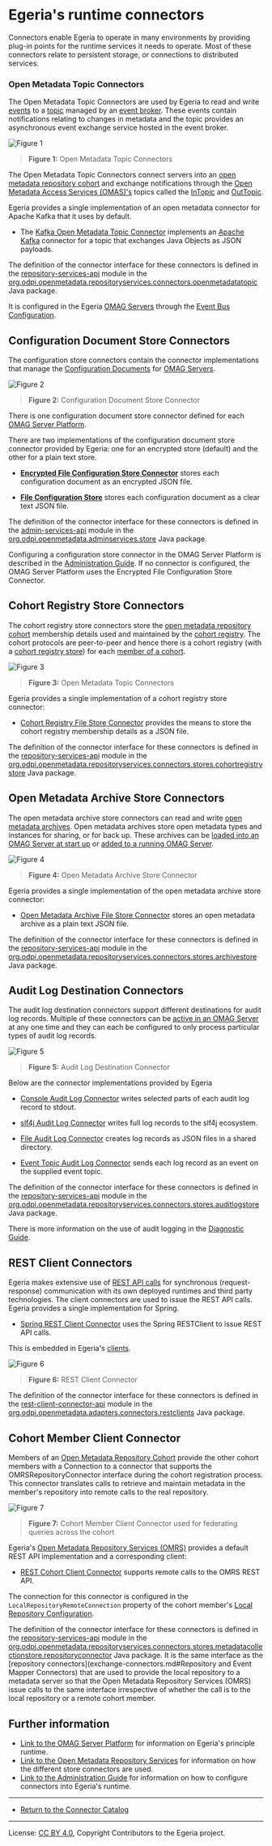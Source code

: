 <!-- SPDX-License-Identifier: CC-BY-4.0 -->
<!-- Copyright Contributors to the Egeria project. -->

# Egeria's runtime connectors

Connectors enable Egeria to operate in many environments by providing plug-in points for the runtime services
it needs to operate.  Most of these connectors relate to persistent storage, or connections to distributed services.


### Open Metadata Topic Connectors

The Open Metadata Topic Connectors are used by Egeria to read and write 
[events](../basic-concepts/event.md) to a
[topic](../basic-concepts/topic.md) managed by an
[event broker](../basic-concepts/event-broker.md).
These events contain notifications relating to changes in metadata and the topic provides
an asynchronous event exchange service hosted in the event broker.

![Figure 1](open-metadata-topic-connector.png)
> **Figure 1:** Open Metadata Topic Connectors

The Open Metadata Topic Connectors connect servers into an [open metadata repository cohort](../../../open-metadata-implementation/admin-services/docs/concepts/cohort-member.md)
and exchange notifications through the [Open Metadata Access Services (OMAS)'s](../../../open-metadata-implementation/access-services)
topics called the
[InTopic](../../../open-metadata-implementation/access-services/docs/concepts/client-server/in-topic.md) and
[OutTopic](../../../open-metadata-implementation/access-services/docs/concepts/client-server/out-topic.md).

Egeria provides a single implementation of an open metadata connector for Apache Kafka that it uses by default.

* The [Kafka Open Metadata Topic Connector](../../../open-metadata-implementation/adapters/open-connectors/event-bus-connectors/open-metadata-topic-connectors/kafka-open-metadata-topic-connector) implements 
an [Apache Kafka](https://kafka.apache.org/) connector for a topic that exchanges
Java Objects as JSON payloads.

The definition of the connector interface for these connectors is
defined in the [repository-services-api](../../../open-metadata-implementation/repository-services/repository-services-apis) module
in the
[org.odpi.openmetadata.repositoryservices.connectors.openmetadatatopic](https://github.com/tcnt/egeria/tree/master/open-metadata-implementation/repository-services/repository-services-apis/src/main/java/org/odpi/openmetadata/repositoryservices/connectors/openmetadatatopic) Java package.

It is configured in the Egeria
[OMAG Servers](../../../open-metadata-implementation/admin-services/docs/concepts/omag-server.md) through the [Event Bus Configuration](../../../open-metadata-implementation/admin-services/docs/concepts/event-bus.md).


## Configuration Document Store Connectors

The configuration store connectors contain the connector implementations that manage
the [Configuration Documents](../../../open-metadata-implementation/admin-services/docs/concepts/configuration-document.md)
for [OMAG Servers](../../../open-metadata-implementation/admin-services/docs/concepts/omag-server.md).

![Figure 2](configuration-document-store-connector.png)
> **Figure 2:** Configuration Document Store Connector

There is one configuration document store connector defined for each
[OMAG Server Platform](../../../open-metadata-implementation/admin-services/docs/concepts/omag-server-platform.md).

There are two implementations of the configuration document store connector provided by Egeria: one for an encrypted store (default) and the other for a plain text store.

* **[Encrypted File Configuration Store Connector](../../../open-metadata-implementation/adapters/open-connectors/configuration-store-connectors/configuration-encrypted-file-store-connector)** stores each
configuration document as an encrypted JSON file.

* **[File Configuration Store](../../../open-metadata-implementation/adapters/open-connectors/configuration-store-connectors/configuration-file-store-connector)** stores each
configuration document as a clear text JSON file.

The definition of the connector interface for these connectors is
defined in the [admin-services-api](../../../open-metadata-implementation/admin-services/admin-services-api) module in the
[org.odpi.openmetadata.adminservices.store](https://github.com/tcnt/egeria/tree/master/open-metadata-implementation/admin-services/admin-services-api/src/main/java/org/odpi/openmetadata/adminservices/store) Java package.

Configuring a configuration store connector in the
OMAG Server Platform is described in the [Administration Guide](../../../open-metadata-implementation/admin-services/docs/user/configuring-the-configuration-document-store.md).
If no connector is configured, the OMAG Server Platform uses the Encrypted File Configuration Store Connector.


## Cohort Registry Store Connectors

The cohort registry store connectors store the
[open metadata repository cohort](../../../open-metadata-implementation/repository-services/docs/open-metadata-repository-cohort.md)
membership details used and maintained by the [cohort registry](../../../open-metadata-implementation/repository-services/docs/component-descriptions/cohort-registry.md).
The cohort protocols are peer-to-peer and hence there is a cohort registry
(with a [cohort registry store](../../../open-metadata-implementation/repository-services/docs/component-descriptions/connectors/cohort-registry-store-connector.md))
for each [member of a cohort](../../../open-metadata-implementation/admin-services/docs/concepts/cohort-member.md).

![Figure 3](cohort-registry-connector.png)
> **Figure 3:** Open Metadata Topic Connectors

Egeria provides a single implementation of a
cohort registry store connector:

* [Cohort Registry File Store Connector](../../../open-metadata-implementation/adapters/open-connectors/repository-services-connectors/cohort-registry-store-connectors/cohort-registry-file-store-connector)
  provides the means to store the cohort registry membership details as a JSON file.
  
The definition of the connector interface for these connectors is
defined in the [repository-services-api](../../../open-metadata-implementation/repository-services/repository-services-apis) module
in the
[org.odpi.openmetadata.repositoryservices.connectors.stores.cohortregistrystore](https://github.com/tcnt/egeria/tree/master/open-metadata-implementation/repository-services/repository-services-apis/src/main/java/org/odpi/openmetadata/repositoryservices/connectors/stores/cohortregistrystore) Java package.

  
## Open Metadata Archive Store Connectors

The open metadata archive store connectors can
read and write [open metadata archives](../../../open-metadata-resources/open-metadata-archives).
Open metadata archives store open metadata types and instances for sharing,
or for back up.
These archives can be
[loaded into an OMAG Server at start up](../../../open-metadata-implementation/admin-services/docs/user/configuring-the-startup-archives.md) or
[added to a running OMAG Server](../../../open-metadata-implementation/admin-services/docs/user/adding-archive-to-running-server.md).

![Figure 4](open-metadata-archive-store-connector.png)
> **Figure 4:** Open Metadata Archive Store Connector


Egeria provides a single implementation of the open metadata archive store connector:

* [Open Metadata Archive File Store Connector](../../../open-metadata-implementation/adapters/open-connectors/repository-services-connectors/open-metadata-archive-connectors/open-metadata-archive-file-connector)
  stores an open metadata archive as a plain text JSON file.

The definition of the connector interface for these connectors is
defined in the [repository-services-api](../../../open-metadata-implementation/repository-services/repository-services-apis) module
in the
[org.odpi.openmetadata.repositoryservices.connectors.stores.archivestore](https://github.com/tcnt/egeria/tree/master/open-metadata-implementation/repository-services/repository-services-apis/src/main/java/org/odpi/openmetadata/repositoryservices/connectors/stores/archivestore) Java package.


## Audit Log Destination Connectors

The audit log destination connectors support different destinations for audit log records.
Multiple of these connectors can be [active in an OMAG Server](../../../open-metadata-implementation/admin-services/docs/user/configuring-the-audit-log.md)
at any one time and they can each be configured to only process particular types of audit log records.


![Figure 5](audit-log-destination-connector.png)
> **Figure 5:** Audit Log Destination Connector

Below are the connector implementations provided by Egeria

* [Console Audit Log Connector](../../../open-metadata-implementation/adapters/open-connectors/repository-services-connectors/audit-log-connectors/audit-log-console-connector)
  writes selected parts of each audit log record to stdout.

* [slf4j Audit Log Connector](../../../open-metadata-implementation/adapters/open-connectors/repository-services-connectors/audit-log-connectors/audit-log-slf4j-connector)
  writes full log records to the slf4j ecosystem.

* [File Audit Log Connector](../../../open-metadata-implementation/adapters/open-connectors/repository-services-connectors/audit-log-connectors/audit-log-file-connector)
  creates log records as JSON files in a shared directory.

* [Event Topic Audit Log Connector](../../../open-metadata-implementation/adapters/open-connectors/repository-services-connectors/audit-log-connectors/audit-log-event-topic-connector)
  sends each log record as an event on the supplied event topic.

The definition of the connector interface for these connectors is
defined in the [repository-services-api](../../../open-metadata-implementation/repository-services/repository-services-apis) module
in the
[org.odpi.openmetadata.repositoryservices.connectors.stores.auditlogstore](https://github.com/tcnt/egeria/tree/master/open-metadata-implementation/repository-services/repository-services-apis/src/main/java/org/odpi/openmetadata/repositoryservices/connectors/stores/auditlogstore) Java package.

There is more information on the use of audit logging in the [Diagnostic Guide](../diagnostic-guide).

## REST Client Connectors

Egeria makes extensive use of [REST API calls](../basic-concepts/api.md) for synchronous (request-response) communication with
its own deployed runtimes and third party technologies.  The client connectors are used to issue
the REST API calls.  Egeria provides a single implementation for Spring.

* [Spring REST Client Connector](../../../open-metadata-implementation/adapters/open-connectors/rest-client-connectors/spring-rest-client-connector)
  uses the Spring RESTClient to issue REST API calls.
  
This is embedded in Egeria's [clients](../developer-guide/using-egeria-clients.md).



![Figure 6](rest-client-connector.png)
> **Figure 6:** REST Client Connector

The definition of the connector interface for these connectors is
defined in the [rest-client-connector-api](../../../open-metadata-implementation/adapters/open-connectors/rest-client-connectors/rest-client-connectors-api) module in the
[org.odpi.openmetadata.adapters.connectors.restclients](https://github.com/tcnt/egeria/tree/master/open-metadata-implementation/adapters/open-connectors/rest-client-connectors/rest-client-connector-api/src/main/java/org/odpi/openmetadata/adapters/connectors/restclients) Java package.


## Cohort Member Client Connector

Members of an [Open Metadata Repository Cohort](../../../open-metadata-implementation/admin-services/docs/concepts/cohort-member.md)
provide the other cohort members with a
Connection to a connector that supports the OMRSRepositoryConnector interface during the cohort registration process.
This connector translates calls to retrieve and maintain metadata in the member's repository into
remote calls to the real repository.


![Figure 7](cohort-member-client-connector.png)
> **Figure 7:** Cohort Member Client Connector used for federating queries across the cohort

Egeria's [Open Metadata Repository Services (OMRS)](../../../open-metadata-implementation/repository-services) provides a default REST API
implementation and a corresponding client:

* [REST Cohort Client Connector](../../../open-metadata-implementation/adapters/open-connectors/repository-services-connectors/open-metadata-collection-store-connectors/omrs-rest-repository-connector)
  supports remote calls to the OMRS REST API.
  
The connection for this connector is configured in the `LocalRepositoryRemoteConnection` property of the
cohort member's [Local Repository Configuration](../../../open-metadata-implementation/admin-services/docs/user/configuring-the-local-repository.md).

The definition of the connector interface for these connectors is
defined in the [repository-services-api](../../../open-metadata-implementation/repository-services/repository-services-apis) module
in the
[org.odpi.openmetadata.repositoryservices.connectors.stores.metadatacollectionstore.repositoryconnector](https://github.com/tcnt/egeria/tree/master/open-metadata-implementation/repository-services/repository-services-apis/src/main/java/org/odpi/openmetadata/repositoryservices/connectors/stores/metadatacollectionstore/repositoryconnector) Java package.
It is the same interface as the [repository connectors](exchange-connectors.md#Repository and Event Mapper Connectors) that are used to provide the local repository to a metadata server
so that the Open Metadata Repository Services (OMRS)
issue calls to the same interface irrespective of whether the call is to the local repository or a remote cohort member.

## Further information

* [Link to the OMAG Server Platform](../../../open-metadata-implementation/admin-services/docs/concepts/omag-server-platform.md) for information on Egeria's principle runtime.
* [Link to the Open Metadata Repository Services](../../../open-metadata-implementation/repository-services/docs) for information on how the different store connectors are used.
* [Link to the Administration Guide](../../../open-metadata-implementation/admin-services/docs/user) for information on how to configure connectors into Egeria's runtime.


----

* [Return to the Connector Catalog](.)


----
License: [CC BY 4.0](https://creativecommons.org/licenses/by/4.0/),
Copyright Contributors to the Egeria project.